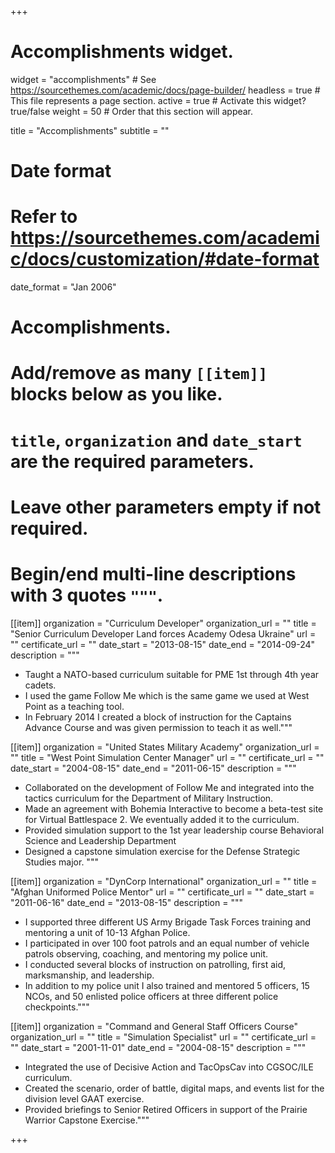 +++
# Accomplishments widget.
widget = "accomplishments"  # See https://sourcethemes.com/academic/docs/page-builder/
headless = true  # This file represents a page section.
active = true  # Activate this widget? true/false
weight = 50  # Order that this section will appear.

title = "Accomplish&shy;ments"
subtitle = ""

# Date format
#   Refer to https://sourcethemes.com/academic/docs/customization/#date-format
date_format = "Jan 2006"

# Accomplishments.
#   Add/remove as many `[[item]]` blocks below as you like.
#   `title`, `organization` and `date_start` are the required parameters.
#   Leave other parameters empty if not required.
#   Begin/end multi-line descriptions with 3 quotes `"""`.

[[item]]
  organization = "Curriculum Developer"
  organization_url = ""
  title = "Senior Curriculum Developer Land forces Academy Odesa Ukraine"
  url = ""
  certificate_url = ""
  date_start = "2013-08-15"
  date_end = "2014-09-24"
  description = """
  - Taught a NATO-based curriculum suitable for PME 1st through 4th year cadets.  
  - I used the game Follow Me which is the same game we used at West Point as a teaching tool.  
  - In February 2014 I created a block of instruction for the Captains Advance Course and was given permission to teach it as well."""

[[item]]
  organization = "United States Military Academy"
  organization_url = ""
  title = "West Point Simulation Center Manager"
  url = ""
  certificate_url = ""
  date_start = "2004-08-15"
  date_end = "2011-06-15"
  description = """
  - Collaborated on the development of Follow Me and integrated into the tactics curriculum for the Department of Military Instruction.
  - Made an agreement with Bohemia Interactive to become a beta-test site for Virtual Battlespace 2.  We eventually added it to the curriculum.
  - Provided simulation support to the 1st year leadership course Behavioral Science and Leadership Department
  - Designed a capstone simulation exercise for the Defense Strategic Studies major.
  """

[[item]]
  organization = "DynCorp International"
  organization_url = ""
  title = "Afghan Uniformed Police Mentor"
  url = ""
  certificate_url = ""
  date_start = "2011-06-16"
  date_end = "2013-08-15"
  description = """
  - I supported three different US Army Brigade Task Forces training and mentoring a unit of 10-13 Afghan Police.  
  - I participated in over 100 foot patrols and an equal number of vehicle patrols observing, coaching, and mentoring my police unit.  
  - I conducted several blocks of instruction on patrolling, first aid, marksmanship, and leadership.  
  - In addition to my police unit I also trained and mentored 5 officers, 15 NCOs, and 50 enlisted police officers at three different police checkpoints."""

[[item]]
  organization = "Command and General Staff Officers Course"
  organization_url = ""
  title = "Simulation Specialist"
  url = ""
  certificate_url = ""
  date_start = "2001-11-01"
  date_end = "2004-08-15"
  description = """
 - Integrated the use of Decisive Action and TacOpsCav into CGSOC/ILE curriculum.
 - Created the scenario, order of battle, digital maps, and events list for the division level GAAT exercise.
 - Provided briefings to Senior Retired Officers in support of the Prairie Warrior Capstone Exercise."""
   
+++
